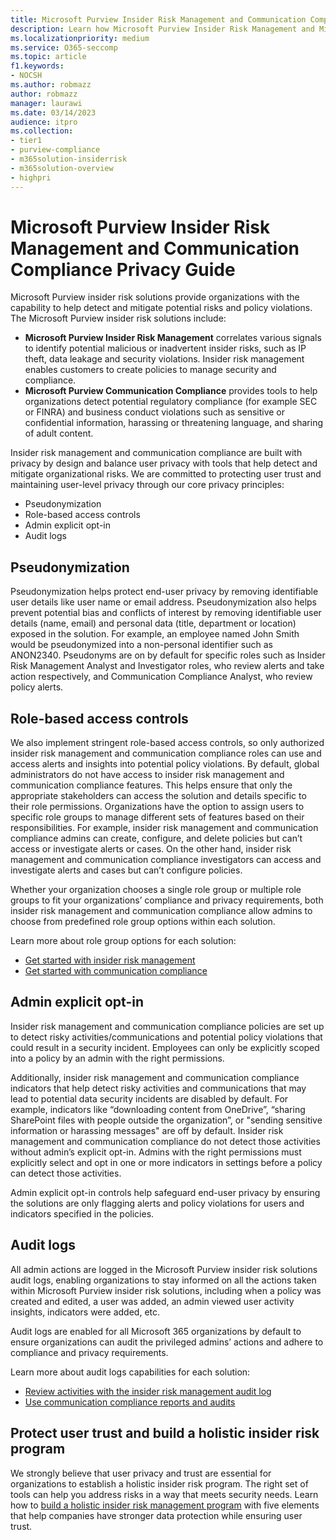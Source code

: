 ```yaml
---
title: Microsoft Purview Insider Risk Management and Communication Compliance Privacy Guide
description: Learn how Microsoft Purview Insider Risk Management and Microsoft Purview Communication Compliance are built with privacy by design, and the solutions balance user privacy with tools that help detect and mitigate organizational risks. 
ms.localizationpriority: medium
ms.service: O365-seccomp
ms.topic: article
f1.keywords:
- NOCSH
ms.author: robmazz
author: robmazz
manager: laurawi
ms.date: 03/14/2023
audience: itpro
ms.collection:
- tier1
- purview-compliance
- m365solution-insiderrisk
- m365solution-overview
- highpri
---
```


# Microsoft Purview Insider Risk Management and Communication Compliance Privacy Guide 

Microsoft Purview insider risk solutions provide organizations with the capability to help detect and mitigate potential risks and policy violations. The Microsoft Purview insider risk solutions include: 

- **Microsoft Purview Insider Risk Management** correlates various signals to identify potential malicious or inadvertent insider risks, such as IP theft, data leakage and security violations. Insider risk management enables customers to create policies to manage security and compliance.  
- **Microsoft Purview Communication Compliance** provides tools to help organizations detect potential regulatory compliance (for example SEC or FINRA) and business conduct violations such as sensitive or confidential information, harassing or threatening language, and sharing of adult content.  

Insider risk management and communication compliance are built with privacy by design and balance user privacy with tools that help detect and mitigate organizational risks. We are committed to protecting user trust and maintaining user-level privacy through our core privacy principles: 

- Pseudonymization
- Role-based access controls
- Admin explicit opt-in 
- Audit logs 

## Pseudonymization 

Pseudonymization helps protect end-user privacy by removing identifiable user details like user name or email address. Pseudonymization also helps prevent potential bias and conflicts of interest by removing identifiable user details (name, email) and personal data (title, department or location) exposed in the solution. For example, an employee named John Smith would be pseudonymized into a non-personal identifier such as ANON2340. Pseudonyms are on by default for specific roles such as Insider Risk Management Analyst and Investigator roles, who review alerts and take action respectively, and Communication Compliance Analyst, who review policy alerts. 

## Role-based access controls 

We also implement stringent role-based access controls, so only authorized insider risk management and communication compliance roles can use and access alerts and insights into potential policy violations. By default, global administrators do not have access to insider risk management and communication compliance features. This helps ensure that only the appropriate stakeholders can access the solution and details specific to their role permissions. Organizations have the option to assign users to specific role groups to manage different sets of features based on their responsibilities. For example, insider risk management and communication compliance admins can create, configure, and delete policies but can’t access or investigate alerts or cases. On the other hand, insider risk management and communication compliance investigators can access and investigate alerts and cases but can’t configure policies.  

Whether your organization chooses a single role group or multiple role groups to fit your organizations’ compliance and privacy requirements, both insider risk management and communication compliance allow admins to choose from predefined role group options within each solution. 

Learn more about role group options for each solution:   

- [Get started with insider risk management](insider-risk-management-configure.md#step-1-required-enable-permissions-for-insider-risk-management) 
- [Get started with communication compliance](communication-compliance-configure.md#step-1-required-enable-permissions-for-communication-compliance) 


## Admin explicit opt-in 

Insider risk management and communication compliance policies are set up to detect risky activities/communications and potential policy violations that could result in a security incident. Employees can only be explicitly scoped into a policy by an admin with the right permissions.  

Additionally, insider risk management and communication compliance indicators that help detect risky activities and communications that may lead to potential data security incidents are disabled by default. For example, indicators like “downloading content from OneDrive”, “sharing SharePoint files with people outside the organization”, or "sending sensitive information or harassing messages" are off by default. Insider risk management and communication compliance do not detect those activities without admin’s explicit opt-in. Admins with the right permissions must explicitly select and opt in one or more indicators in settings before a policy can detect those activities.  

Admin explicit opt-in controls help safeguard end-user privacy by ensuring the solutions are only flagging alerts and policy violations for users and indicators specified in the policies.   

## Audit logs 

All admin actions are logged in the Microsoft Purview insider risk solutions audit logs, enabling organizations to stay informed on all the actions taken within Microsoft Purview insider risk solutions, including when a policy was created and edited, a user was added, an admin viewed user activity insights, indicators were added, etc. 

Audit logs are enabled for all Microsoft 365 organizations by default to ensure organizations can audit the privileged admins’ actions and adhere to compliance and privacy requirements.  

Learn more about audit logs capabilities for each solution: 

- [Review activities with the insider risk management audit log](insider-risk-management-audit-log.md) 
- [Use communication compliance reports and audits](communication-compliance-reports-audits.md#audit) 


## Protect user trust and build a holistic insider risk program 

We strongly believe that user privacy and trust are essential for organizations to establish a holistic insider risk program. The right set of tools can help you address risks in a way that meets security needs. Learn how to [build a holistic insider risk management program](https://query.prod.cms.rt.microsoft.com/cms/api/am/binary/RE59jhs) with five elements that help companies have stronger data protection while ensuring user trust. 